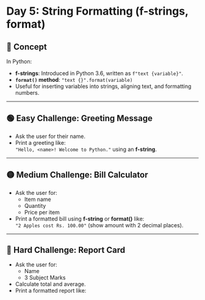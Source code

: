 # Day 5: String Formatting (f-strings, format)

## 📘 Concept
In Python:
- **f-strings**: Introduced in Python 3.6, written as `f"text {variable}"`.
- **`format()` method**: `"text {}".format(variable)`
- Useful for inserting variables into strings, aligning text, and formatting numbers.

---

## 🟢 Easy Challenge: Greeting Message
- Ask the user for their name.
- Print a greeting like:  
  `"Hello, <name>! Welcome to Python."` using an **f-string**.

---

## 🟡 Medium Challenge: Bill Calculator
- Ask the user for:
  - Item name
  - Quantity
  - Price per item
- Print a formatted bill using **f-string** or **format()** like:  
  `"2 Apples cost Rs. 100.00"` (show amount with 2 decimal places).

---

## 🔴 Hard Challenge: Report Card
- Ask the user for:
  - Name
  - 3 Subject Marks
- Calculate total and average.
- Print a formatted report like:

